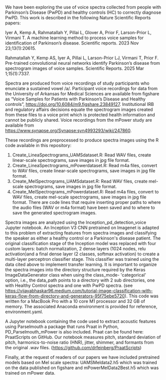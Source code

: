 We have been exploring the use of voice spectra collected from people with Parkinson’s Disease (PwPD) and healthy controls (HC) to correctly diagnose PwPD.  This work is described in the following Nature Scientific Reports papers:

Iyer A, Kemp A, Rahmatallah Y, Pillai L, Glover A, Prior F, Larson-Prior L, Virmani T. A machine learning method to process voice samples for identification of Parkinson’s disease. Scientific reports. 2023 Nov 23;13(1):20615.

Rahmatallah Y, Kemp AS, Iyer A, Pillai L, Larson-Prior LJ, Virmani T, Prior F. Pre-trained convolutional neural networks identify Parkinson’s disease from spectrogram images of voice samples. Scientific Reports. 2025 Mar 1;15(1):7337.

Spectra are produced from voice recordings of study participants who enunciate a sustained vowel /a/. Participant voice recordings for data from the University of Arkansas for Medical Sciences are available from figshare as “Voice Samples for Patients with Parkinson’s Disease and Healthy controls”, https://doi.org/10.6084/m9.figshare.23849127. Institutional IRB and regulatory affairs decisions equate the spectrogram images created from these files to a voice print which is protected health information and cannot be publicly shared.  Voice recordings from the mPower study are available from https://www.synapse.org/Synapse:syn4993293/wiki/247860.

These recordings are preprocessed to produce spectra images using the R code available in this repository:
1.	Create_LineaSpectrograms_UAMSdataset.R: Read WAV files, create linear-scale spectrograms, save images in jpg file format.
2.	Create_LineaSpectrograms_mPowerdataset.R: Read m4a files, convert to WAV files, create linear-scale spectrograms, save images in jpg file format.
3.	Create_MelSpectrograms_UAMSdataset.R: Read WAV files, create mel-scale spectrograms, save images in jpg file format.
4.	Create_MelSpectrograms_mPowerdataset.R: Read m4a files, convert to WAV files, create mel-scale spectrograms, save images in jpg file format.
There are code lines that require inserting proper paths to where the audio files (WAV or m4a format) have been saved and to where to save the generated spectrogram images. 
 
Spectra images are analyzed using the Inception_pd_detection_voice Jupyter notebook.  An Inception V3 CNN pretrained on Imagenet is adapted to this problem of extracting features from spectra images and classifying the speaker as either a healthy control or a Parkinson's disease patient. The original classification stage of the Inception model was replaced with four custom layers: batch normalization, 2 dense layers (1024 nodes, relu activation)and a final dense layer (2 classes, softmax activation) to create a multi-layer perceptron classifier stage. This classifier was trained using the data cited above to implement transfer learning. It is important to organize the spectra images into the directory structure required by the Keras ImageDataGenerator class when using the class_mode- 'categorical' option, i.e., the data_path points to a directory with 2 sub directories, one with Healthy Control spectra and one with PwPD spectra. (see https://vijayabhaskar96.medium.com/tutorial-image-classification-with-keras-flow-from-directory-and-generators-95f75ebe5720). This code was written for a MacBook Pro with a 10 core M1 processor and 32 GB of memory. The associated Anaconda environment is provided for reference, environment.yaml.
 
A Jupyter notebook containing the code used to extract acoustic features using Parselmouth a package that runs Praat in Python, PD_Parselmouth_mPower is also included. Praat can be found here:  PraatScripts on GitHub.  Our notebook measures pitch, standard deviation of pitch, harmonics-to-noise ratio (HNR), jitter, shimmer, and formants from the original .wav files. 
(https://github.com/drfeinberg/PraatScripts)

Finally, at the request of readers of our papers we have included pretrained models based on Mel scale spectra: UAMSMeldata2.h5 which was trained on the data published on figshare and mPowerMelData2Best.h5 which was trained on mPower data.
